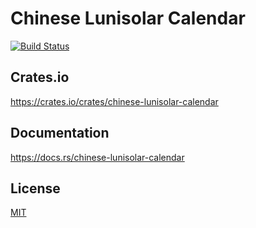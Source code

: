 Chinese Lunisolar Calendar
====================

[![Build Status](https://travis-ci.org/magiclen/chinese-lunisolar-calendar.svg?branch=master)](https://travis-ci.org/magiclen/chinese-lunisolar-calendar)

## Crates.io

https://crates.io/crates/chinese-lunisolar-calendar

## Documentation

https://docs.rs/chinese-lunisolar-calendar

## License

[MIT](LICENSE)